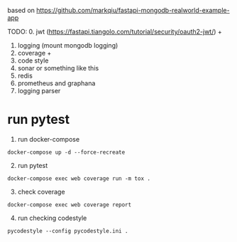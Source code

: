 based on https://github.com/markqiu/fastapi-mongodb-realworld-example-app

TODO:
0. jwt (https://fastapi.tiangolo.com/tutorial/security/oauth2-jwt/) +
1. logging (mount mongodb logging)
2. coverage +
3. code style
4. sonar or something like this
5. redis
6. prometheus and graphana
7. logging parser

# run pytest
1. run docker-compose
```shell
docker-compose up -d --force-recreate
```
2. run pytest
```shell
docker-compose exec web coverage run -m tox .
```
3. check coverage
```shell
docker-compose exec web coverage report
```

4. run checking codestyle
```shell
pycodestyle --config pycodestyle.ini .
```